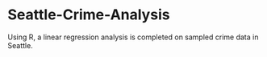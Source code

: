 # Seattle-Crime-Analysis
Using R, a linear regression analysis is completed on sampled crime data in Seattle. 
